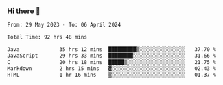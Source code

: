 ### Hi there 👋

<!--START_SECTION:waka-->

```txt
From: 29 May 2023 - To: 06 April 2024

Total Time: 92 hrs 48 mins

Java             35 hrs 12 mins  █████████▒░░░░░░░░░░░░░░░   37.70 %
JavaScript       29 hrs 33 mins  ████████░░░░░░░░░░░░░░░░░   31.66 %
C                20 hrs 18 mins  █████▒░░░░░░░░░░░░░░░░░░░   21.75 %
Markdown         2 hrs 15 mins   ▓░░░░░░░░░░░░░░░░░░░░░░░░   02.43 %
HTML             1 hr 16 mins    ▒░░░░░░░░░░░░░░░░░░░░░░░░   01.37 %
```

<!--END_SECTION:waka-->
<!--
**the-beef-calculator/the-beef-calculator** is a ✨ _special_ ✨ repository because its `README.md` (this file) appears on your GitHub profile.

Here are some ideas to get you started:

- 🔭 I’m currently working on ...
- 🌱 I’m currently learning ...
- 👯 I’m looking to collaborate on ...
- 🤔 I’m looking for help with ...
- 💬 Ask me about ...
- 📫 How to reach me: ...
- 😄 Pronouns: ...
- ⚡ Fun fact: ...
-->
